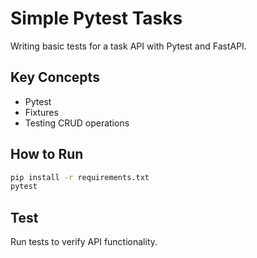 # Simple Pytest Tasks

Writing basic tests for a task API with Pytest and FastAPI.

## Key Concepts
- Pytest
- Fixtures
- Testing CRUD operations

## How to Run
```sh
pip install -r requirements.txt
pytest
```

## Test
Run tests to verify API functionality.
